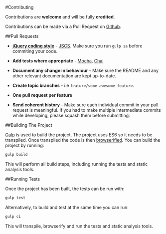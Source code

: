 #Contributing

Contributions are **welcome** and will be fully **credited**.

Contributions can be made via a Pull Request on [Github](https://github.com/mike182uk/timestring).

##Pull Requests

- **[jQuery coding style](https://contribute.jquery.org/style-guide/js/)** - [JSCS](http://jscs.info/). Make sure you run `gulp sa` before commiting your code.

- **Add tests where appropriate** - [Mocha](http://mochajs.org/), [Chai](http://chaijs.com/)

- **Document any change in behaviour** - Make sure the README and any other relevant documentation are kept up-to-date.

- **Create topic branches** - i.e `feature/some-awesome-feature`.

- **One pull request per feature**

- **Send coherent history** - Make sure each individual commit in your pull request is meaningful. If you had to make multiple intermediate commits while developing, please squash them before submitting.

##Building The Project

[Gulp](http://gulpjs.com/) is used to build the project. The project uses ES6 so it needs to be transpiled. Once transpiled the code is then [browserified](http://browserify.org/). You can build the project by running:

```bash
gulp build
```

This will perform all build steps, including running the tests and static analysis tools.

##Running Tests

Once the project has been built, the tests can be run with:

```bash
gulp test
```

Alternatively, to build and test at the same time you can run:

```bash
gulp ci
```

This will transpile, browserify and run the tests and static analysis tools.


